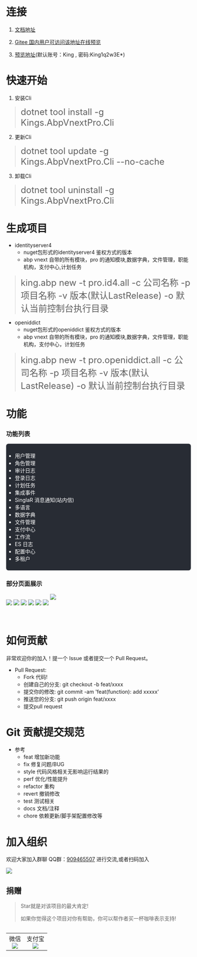# 连接

1. [文档地址](https://menglou.github.io/)
   
2. [Gitee 国内用户可访问该地址在线预览](https://zljlm.gitee.io/king-abpvnext-pro)
   
3. [预览地址](http://36.156.141.246:6890)(默认账号：King , 密码:King1q2w3E*)

# 快速开始

1. 安装Cli
><font size="5">dotnet tool install -g Kings.AbpVnextPro.Cli</font>
2. 更新Cli
><font size="5">dotnet tool update -g  Kings.AbpVnextPro.Cli  --no-cache</font>
3. 卸载Cli
><font size="5">dotnet tool uninstall -g Kings.AbpVnextPro.Cli </font>

# 生成项目

+ identityserver4 
  - nuget包形式的identityserver4 鉴权方式的版本
  - abp vnext  自带的所有模块，pro 的通知模块,数据字典，文件管理，职能机构，支付中心,计划任务
><font size="5">king.abp new -t pro.id4.all -c 公司名称 -p 项目名称 -v 版本(默认LastRelease) -o 默认当前控制台执行目录</font>

+ openiddict
  - nuget包形式的openiddict 鉴权方式的版本
  - abp vnext  自带的所有模块，pro 的通知模块,数据字典，文件管理，职能机构，支付中心，计划任务
><font size="5">king.abp new -t pro.openiddict.all -c 公司名称 -p 项目名称 -v 版本(默认LastRelease) -o 默认当前控制台执行目录</font>

# 功能

### 功能列表
<div style="background-color:#282c34;border-radius:6px;color:#fff;padding:8px 0px">
<ul class="condition">
<li>用户管理</li>
<li>角色管理</li>
<li>审计日志</li>
<li>登录日志</li>
<li>计划任务</li>
<li>集成事件</li>
<li>SinglaR 消息通知(站内信)</li>
<li>多语言</li>
<li>数据字典</li>
<li>文件管理</li>
<li>支付中心</li>
<li>工作流</li>
<li>ES 日志</li>
<li>配置中心</li>
<li>多租户</li>
</ul>
</div>

### 部分页面展示
<img src="_media/login.png"  align=center style="margin-bottom:20px" />

<img src="_media/settting.png"  align=center style="margin-bottom:20px" />

<img src="_media/scheduletask.png"  align=center style="margin-bottom:20px" />

<img src="_media/audlog.png"  align=center style="margin-bottom:20px" />

<img src="_media/tenant.png"  align=center style="margin-bottom:20px" />

<img src="_media/department.png"  align=center style="margin-bottom:20px" />

<img src="_media/user.png"  align=center style="margin-bottom:50px" />



# 如何贡献

非常欢迎你的加入！提一个 Issue 或者提交一个 Pull Request。
+ Pull Request:
  - Fork 代码!
  - 创建自己的分支: git checkout -b feat/xxxx
  - 提交你的修改: git commit -am 'feat(function): add xxxxx'
  - 推送您的分支: git push origin feat/xxxx
  - 提交pull request

# Git 贡献提交规范
+ 参考
  - feat 增加新功能
  - fix 修复问题/BUG
  - style 代码风格相关无影响运行结果的
  - perf 优化/性能提升
  - refactor 重构
  - revert 撤销修改
  - test 测试相关
  - docs 文档/注释
  - chore 依赖更新/脚手架配置修改等


# 加入组织

欢迎大家加入群聊 QQ群：[909465507]() 进行交流,或者扫码加入

<img src="_media/qq.png"  align=center />


## 捐赠

> Star就是对该项目的最大肯定!
>
> 如果你觉得这个项目对你有帮助，你可以帮作者买一杯咖啡表示支持!

<table  align="left">
	<tr>
		<td>
			<center>
        <font >微信</font>
      	<br/>
				<img  src="_media/wechat.png"  />
			</center>
		</td>
		<td>
			<center>
        <font >支付宝</font>
        <br/>
				<img src="_media/alipay.png" />
			</center>
		</td>
	</tr>
</table>


